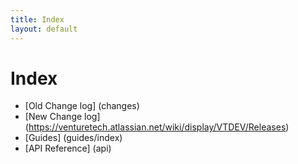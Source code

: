 ```yaml
---
title: Index
layout: default
---
```


# Index

* [Old Change log] (changes)
* [New Change log] (https://venturetech.atlassian.net/wiki/display/VTDEV/Releases)
* [Guides] (guides/index)
* [API Reference] (api)

